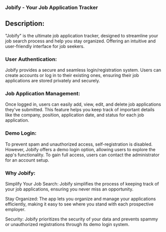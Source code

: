 ### Jobify - Your Job Application Tracker


## Description:


"Jobify" is the ultimate job application tracker, designed to streamline your job search process and help you stay organized. Offering an intuitive and user-friendly interface for job seekers.

### User Authentication: 
Jobify provides a secure and seamless login/registration system. Users can create accounts or log in to their existing ones, ensuring their job applications are stored privately and securely.

### Job Application Management:
Once logged in, users can easily add, view, edit, and delete job applications they've submitted. This feature helps you keep track of important details like the company, position, application date, and status for each job application.

### Demo Login: 
To prevent spam and unauthorized access, self-registration is disabled. However, Jobify offers a demo login option, allowing users to explore the app's functionality. To gain full access, users can contact the administrator for an account setup.


### Why Jobify:

Simplify Your Job Search: Jobify simplifies the process of keeping track of your job applications, ensuring you never miss an opportunity.

Stay Organized: The app lets you organize and manage your applications efficiently, making it easy to see where you stand with each prospective employer.

Security: Jobify prioritizes the security of your data and prevents spammy or unauthorized registrations through its demo login system.

